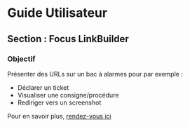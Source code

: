 # Guide Utilisateur

## Section : Focus LinkBuilder

### Objectif

Présenter des URLs sur un bac à alarmes pour par exemple :

* Déclarer un ticket
* Visualiser une consigne/procédure
* Rediriger vers un screenshot

Pour en savoir plus, [rendez-vous ici](/doc-ce/Guide%20Utilisateur/Focus%20LinkBuilder/Utilisation.md)